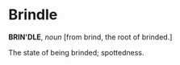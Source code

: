 # Brindle

**BRIN'DLE**, _noun_ \[from brind, the root of brinded.\]

The state of being brinded; spottedness.